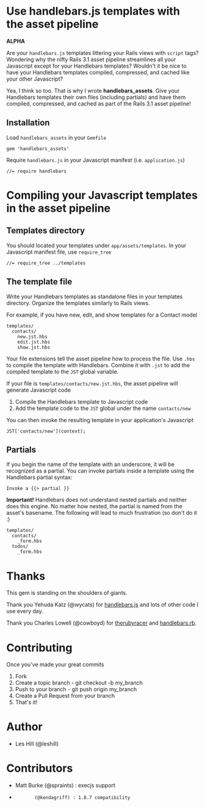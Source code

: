 # Use handlebars.js templates with the asset pipeline

**ALPHA**

Are your `handlebars.js` templates littering your Rails views with `script` tags? Wondering why the nifty Rails 3.1 asset pipeline streamlines all your Javascript except for your Handlebars templates? Wouldn't it be nice to have your Handlebars templates compiled, compressed, and cached like your other Javascript?

Yea, I think so too. That is why I wrote **handlebars_assets**. Give your Handlebars templates their own files (including partials) and have them compiled, compressed, and cached as part of the Rails 3.1 asset pipeline!

## Installation

Load `handlebars_assets` in your `Gemfile`

    gem 'handlebars_assets'

Require `handlebars.js` in your Javascript manifest (i.e. `application.js`)

    //= require handlebars

# Compiling your Javascript templates in the asset pipeline

## Templates directory

You should located your templates under `app/assets/templates`. In your Javascript manifest file, use `require_tree`

    //= require_tree ../templates

## The template file

Write your Handlebars templates as standalone files in your templates directory. Organize the templates similarly to Rails views.

For example, if you have new, edit, and show templates for a Contact model

    templates/
      contacts/
        new.jst.hbs
        edit.jst.hbs
        show.jst.hbs

Your file extensions tell the asset pipeline how to process the file. Use `.hbs` to compile the template with Handlebars. Combine it with `.jst` to add the compiled template to the `JST` global variable.

If your file is `templates/contacts/new.jst.hbs`, the asset pipeline will generate Javascript code

1. Compile the Handlebars template to Javascript code
1. Add the template code to the `JST` global under the name `contacts/new`

You can then invoke the resulting template in your application's Javascript

    JST['contacts/new'](context);

## Partials

If you begin the name of the template with an underscore, it will be recognized as a partial. You can invoke partials inside a template using the Handlebars partial syntax:

    Invoke a {{> partial }}

**Important!** Handlebars does not understand nested partials and neither does this engine. No matter how nested, the partial is named from the asset's basename. The following will lead to much frustration (so don't do it :)

    templates/
      contacts/
        _form.hbs
      todos/
        _form.hbs

# Thanks

This gem is standing on the shoulders of giants.

Thank you Yehuda Katz (@wycats) for [handlebars.js](https://github.com/wycats/handlebars.js) and lots of other code I use every day.

Thank you Charles Lowell (@cowboyd) for [therubyracer](https://github.com/cowboyd/therubyracer) and [handlebars.rb](https://github.com/cowboyd/handlebars.rb).

# Contributing

Once you've made your great commits

1. Fork
1. Create a topic branch - git checkout -b my_branch
1. Push to your branch - git push origin my_branch
1. Create a Pull Request from your branch
1. That's it!

# Author

* Les Hill (@leshill)

# Contributors

* Matt Burke (@spraints)   : execjs support
*            (@kendagriff) : 1.8.7 compatibility
